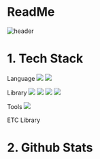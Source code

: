 # ReadMe
![header](https://capsule-render.vercel.app/api?type=rect&color=1&height=300&section=header&textbg=Son%20Heyong%20oh&text=Github)

# 1. Tech Stack
Language
<img src="https://img.shields.io/badge/Python-3776AB?style=flat-square&logo=Python&logoColor=white"/> 
<img src="https://img.shields.io/badge/R-276DC3?style=flat-square&logo=R&logoColor=white"/>

Library
<img src="https://img.shields.io/badge/Pytorch-EE4C2C?style=flat-square&logo=Pytorch&logoColor=white"/> 
<img src="https://img.shields.io/badge/TensorFlow-FF6F00?style=flat-square&logo=TensorFlow&logoColor=white"/> 
<img src="https://img.shields.io/badge/pandas-150458?style=flat-square&logo=pandas&logoColor=white"/> 
<img src="https://img.shields.io/badge/numpy-013243?style=flat-square&logo=numpy&logoColor=white"/>

Tools
<img src="https://img.shields.io/badge/GoogleColab-F9AB00?style=flat-square&logo=GoogleColab&logoColor=white"/>


ETC
Library
# 2. Github Stats


